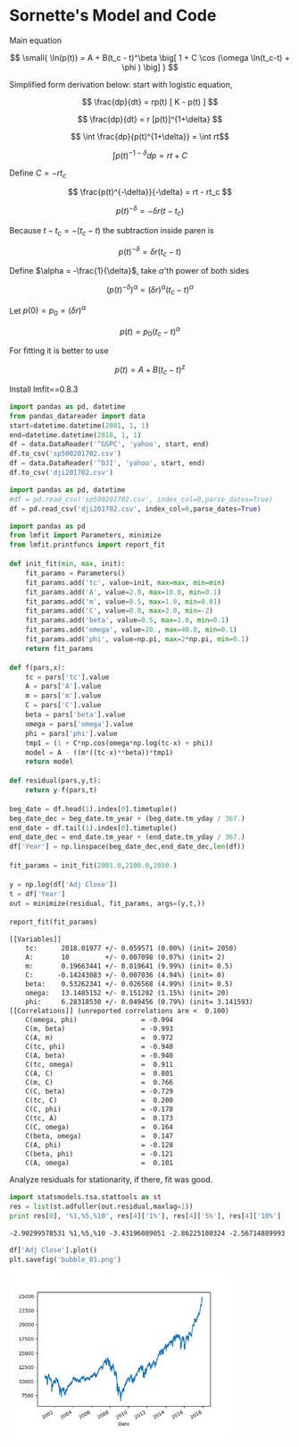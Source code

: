 # Sornette's Model and Code

Main equation

$$
\small{
\ln(p(t)) = A + B(t_c - t)^\beta \big[ 1 + C \cos (\omega \ln(t_c-t) + \phi )  \big] 
}
$$

Simplified form derivation below: start with logistic equation,

$$ \frac{dp}{dt} = rp(t) [ K - p(t) ] $$

$$ \frac{dp}{dt} = r [p(t)]^{1+\delta} $$

$$ \int \frac{dp}{p(t)^{1+\delta}} = \int rt$$

$$ \int p(t)^{-1-\delta} dp = rt + C $$

Define $C = -rt_c$

$$ \frac{p(t)^{-\delta}}{-\delta} = rt - rt_c $$

$$ p(t)^{-\delta}= -\delta r(t - t_c) $$

Because $t-t_c = -(t_c-t)$ the subtraction inside paren is

$$ p(t)^{-\delta}= \delta r(t_c - t) $$

Define $\alpha = -\frac{1}{\delta}$, take $\alpha$'th power of both sides

$$ (p(t)^{-\delta})^\alpha= (\delta r )^\alpha (t_c - t)^\alpha $$

Let $p(0) = p_0 = (\delta r )^\alpha$

$$ p(t) = p_0 (t_c - t)^\alpha $$

For fitting it is better to use


$$ p(t) = A + B(t_c - t)^z $$

Install lmfit==0.8.3

```python
import pandas as pd, datetime
from pandas_datareader import data
start=datetime.datetime(2001, 1, 1)
end=datetime.datetime(2018, 1, 1)
df = data.DataReader('^GSPC', 'yahoo', start, end)
df.to_csv('sp500201702.csv')
df = data.DataReader('^DJI', 'yahoo', start, end)
df.to_csv('dji201702.csv')
```

```python
import pandas as pd, datetime
#df = pd.read_csv('sp500201702.csv', index_col=0,parse_dates=True)
df = pd.read_csv('dji201702.csv', index_col=0,parse_dates=True)
```

```python
import pandas as pd
from lmfit import Parameters, minimize
from lmfit.printfuncs import report_fit

def init_fit(min, max, init):
    fit_params = Parameters()
    fit_params.add('tc', value=init, max=max, min=min)
    fit_params.add('A', value=2.0, max=10.0, min=0.1)
    fit_params.add('m', value=0.5, max=1.0, min=0.01)
    fit_params.add('C', value=0.0, max=2.0, min=-2)
    fit_params.add('beta', value=0.5, max=1.0, min=0.1)
    fit_params.add('omega', value=20., max=40.0, min=0.1)
    fit_params.add('phi', value=np.pi, max=2*np.pi, min=0.1)
    return fit_params

def f(pars,x):
    tc = pars['tc'].value
    A = pars['A'].value
    m = pars['m'].value
    C = pars['C'].value
    beta = pars['beta'].value
    omega = pars['omega'].value
    phi = pars['phi'].value
    tmp1 = (1 + C*np.cos(omega*np.log(tc-x) + phi))
    model = A - ((m*((tc-x)**beta))*tmp1)
    return model
    
def residual(pars,y,t):
    return y-f(pars,t)

beg_date = df.head(1).index[0].timetuple()
beg_date_dec = beg_date.tm_year + (beg_date.tm_yday / 367.)
end_date = df.tail(1).index[0].timetuple()
end_date_dec = end_date.tm_year + (end_date.tm_yday / 367.)
df['Year'] = np.linspace(beg_date_dec,end_date_dec,len(df))

fit_params = init_fit(2001.0,2100.0,2050.)

y = np.log(df['Adj Close'])
t = df['Year']
out = minimize(residual, fit_params, args=(y,t,))

report_fit(fit_params)
```

```
[[Variables]]
    tc:      2018.01977 +/- 0.059571 (0.00%) (init= 2050)
    A:       10         +/- 0.007098 (0.07%) (init= 2)
    m:       0.19663441 +/- 0.019641 (9.99%) (init= 0.5)
    C:      -0.14243083 +/- 0.007036 (4.94%) (init= 0)
    beta:    0.53262341 +/- 0.026568 (4.99%) (init= 0.5)
    omega:   13.1485152 +/- 0.151282 (1.15%) (init= 20)
    phi:     6.28318530 +/- 0.049456 (0.79%) (init= 3.141593)
[[Correlations]] (unreported correlations are <  0.100)
    C(omega, phi)                = -0.994 
    C(m, beta)                   = -0.993 
    C(A, m)                      =  0.972 
    C(tc, phi)                   = -0.940 
    C(A, beta)                   = -0.940 
    C(tc, omega)                 =  0.911 
    C(A, C)                      =  0.801 
    C(m, C)                      =  0.766 
    C(C, beta)                   = -0.729 
    C(tc, C)                     =  0.200 
    C(C, phi)                    = -0.178 
    C(tc, A)                     =  0.173 
    C(C, omega)                  =  0.164 
    C(beta, omega)               =  0.147 
    C(A, phi)                    = -0.128 
    C(beta, phi)                 = -0.121 
    C(A, omega)                  =  0.101 
```

Analyze residuals for stationarity, if there, fit was good.

```python
import statsmodels.tsa.stattools as st
res = list(st.adfuller(out.residual,maxlag=1))
print res[0], '%1,%5,%10', res[4]['1%'], res[4]['5%'], res[4]['10%']
```

```
-2.90299578531 %1,%5,%10 -3.43196089051 -2.86225180324 -2.56714889993
```

```python
df['Adj Close'].plot()
plt.savefig('bubble_01.png')
```

<img width="400" src="bubble_01.png"/>

